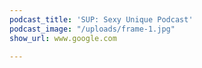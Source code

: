 ```yaml
---
podcast_title: 'SUP: Sexy Unique Podcast'
podcast_image: "/uploads/frame-1.jpg"
show_url: www.google.com

---
```


